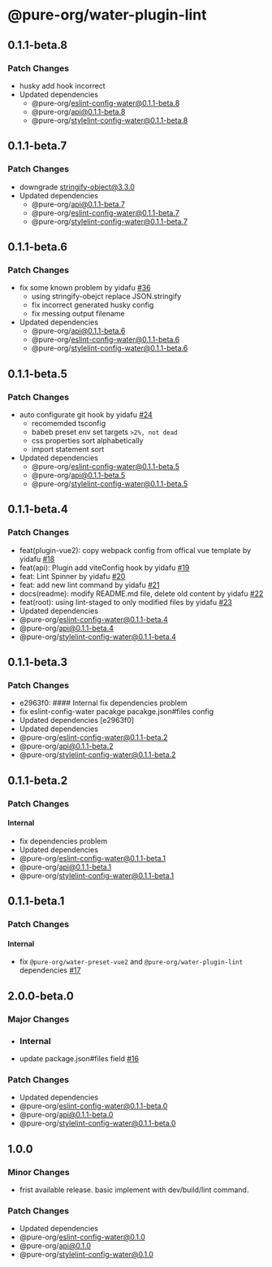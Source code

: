 # @pure-org/water-plugin-lint

## 0.1.1-beta.8

### Patch Changes

- husky add hook incorrect
- Updated dependencies
  - @pure-org/eslint-config-water@0.1.1-beta.8
  - @pure-org/api@0.1.1-beta.8
  - @pure-org/stylelint-config-water@0.1.1-beta.8

## 0.1.1-beta.7

### Patch Changes

- downgrade stringify-object@3.3.0
- Updated dependencies
  - @pure-org/api@0.1.1-beta.7
  - @pure-org/eslint-config-water@0.1.1-beta.7
  - @pure-org/stylelint-config-water@0.1.1-beta.7

## 0.1.1-beta.6

### Patch Changes

- fix some known problem by yidafu [#36](https://github.com/yidafu/pure-water/pull/36)
  - using stringify-obejct replace JSON.stringify
  - fix incorrect generated husky config
  - fix messing output filename
- Updated dependencies
  - @pure-org/api@0.1.1-beta.6
  - @pure-org/eslint-config-water@0.1.1-beta.6
  - @pure-org/stylelint-config-water@0.1.1-beta.6

## 0.1.1-beta.5

### Patch Changes

- auto configurate git hook by yidafu [#24](https://github.com/yidafu/pure-water/issues/24)
  - recomemded tsconfig
  - babeb preset env set targets `>2%, not dead`
  - css properties sort alphabetically
  - import statement sort
- Updated dependencies
  - @pure-org/eslint-config-water@0.1.1-beta.5
  - @pure-org/api@0.1.1-beta.5
  - @pure-org/stylelint-config-water@0.1.1-beta.5

## 0.1.1-beta.4

### Patch Changes

- feat(plugin-vue2): copy webpack config from offical vue template by yidafu [#18](https://github.com/yidafu/pure-water/pull/18)
- feat(api): Plugin add viteConfig hook by yidafu [#19](https://github.com/yidafu/pure-water/pull/19)
- feat: Lint Spinner by yidafu [#20](https://github.com/yidafu/pure-water/pull/20)
- feat: add new lint command by yidafu [#21](https://github.com/yidafu/pure-water/pull/21)
- docs(readme): modify README.md file, delete old content by yidafu [#22](https://github.com/yidafu/pure-water/pull/22)
- feat(root): using lint-staged to only modified files by yidafu [#23](https://github.com/yidafu/pure-water/pull/23)
- Updated dependencies
- @pure-org/eslint-config-water@0.1.1-beta.4
- @pure-org/api@0.1.1-beta.4
- @pure-org/stylelint-config-water@0.1.1-beta.4

## 0.1.1-beta.3

### Patch Changes

- e2963f0: #### Internal fix dependencies problem
- fix eslint-config-water pacakge pacakge.json#files config
- Updated dependencies [e2963f0]
- Updated dependencies
- @pure-org/eslint-config-water@0.1.1-beta.2
- @pure-org/api@0.1.1-beta.2
- @pure-org/stylelint-config-water@0.1.1-beta.2

## 0.1.1-beta.2

### Patch Changes

#### Internal

- fix dependencies problem
- Updated dependencies
- @pure-org/eslint-config-water@0.1.1-beta.1
- @pure-org/api@0.1.1-beta.1
- @pure-org/stylelint-config-water@0.1.1-beta.1

## 0.1.1-beta.1

### Patch Changes

#### Internal

- fix `@pure-org/water-preset-vue2` and `@pure-org/water-plugin-lint` dependencies [#17](https://github.com/yidafu/pure-water/pull/17)

## 2.0.0-beta.0

### Major Changes

- ### Internal

- update package.json#files field [#16](https://github.com/yidafu/pure-water/pull/16)

### Patch Changes

- Updated dependencies
- @pure-org/eslint-config-water@0.1.1-beta.0
- @pure-org/api@0.1.1-beta.0
- @pure-org/stylelint-config-water@0.1.1-beta.0

## 1.0.0

### Minor Changes

- frist available release. basic implement with dev/build/lint command.

### Patch Changes

- Updated dependencies
- @pure-org/eslint-config-water@0.1.0
- @pure-org/api@0.1.0
- @pure-org/stylelint-config-water@0.1.0
